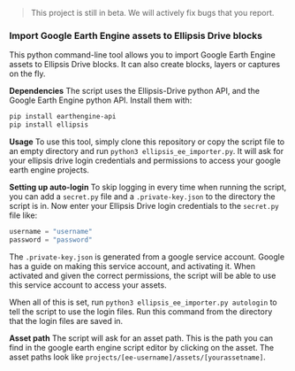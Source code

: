 > This project is still in beta. We will actively fix bugs that you report.

### Import Google Earth Engine assets to Ellipsis Drive blocks

This python command-line tool allows you to import Google Earth Engine assets to Ellipsis Drive blocks. It can also create blocks, layers or captures on the fly.

**Dependencies**
The script uses the Ellipsis-Drive python API, and the Google Earth Engine python API. Install them with:

```bash
pip install earthengine-api
pip install ellipsis
```

**Usage**
To use this tool, simply clone this repository or copy the script file to an empty directory and run `python3 ellipsis_ee_importer.py`. It will ask for your ellipsis drive login credentials and permissions to access your google earth engine projects.

**Setting up auto-login**
To skip logging in every time when running the script, you can add a `secret.py` file and a `.private-key.json` to the directory the script is in. Now enter your Ellipsis Drive login credentials to the `secret.py` file like:

```py
username = "username"
password = "password"
```

The `.private-key.json` is generated from a google service account. Google has a guide on making this service account, and activating it. When activated and given the correct permissions, the script will be able to use this service account to access your assets.

When all of this is set, run `python3 ellipsis_ee_importer.py autologin` to tell the script to use the login files. Run this command from the directory that the login files are saved in.

**Asset path**
The script will ask for an asset path. This is the path you can find in the google earth engine script editor by clicking on the asset. The asset paths look like `projects/[ee-username]/assets/[yourassetname]`.
